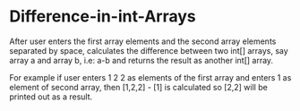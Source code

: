 # Difference-in-int-Arrays

After user enters the first array elements and the second array elements separated by space,
calculates the difference between two int[] arrays, say array a and array b, i.e: a-b
and returns the result as another int[] array.

For example if user enters
1 2 2
as elements of the first array
and enters
1
as element of second array,
then [1,2,2] - [1]
is calculated so
[2,2]
will be printed out as a result.
